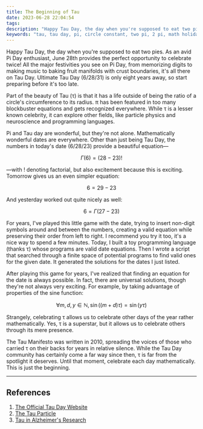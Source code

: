 ```yaml
---
title: The Beginning of Tau
date: 2023-06-28 22:04:54
tags:
description: "Happy Tau Day, the day when you're supposed to eat two pies. As an avid Pi Day enthusiast, June 28th provides the perfect opportunity to celebrate twice! All the major festivities you see on Pi Day, from memorizing digits to making music to baking fruit manifolds with crust boundaries, it's all there on Tau Day. Ultimate Tau Day (6/28/31) is only eight years away, so start preparing before it's too late."
keywords: "tau, tau day, pi, circle constant, two pi, 2 pi, math holiday"
---
```




Happy Tau Day, the day when you're supposed to eat two pies. As an avid Pi Day enthusiast, June 28th provides the perfect opportunity to celebrate twice! All the major festivities you see on Pi Day, from memorizing digits to making music to baking fruit manifolds with crust boundaries, it's all there on Tau Day. Ultimate Tau Day (6/28/31) is only eight years away, so start preparing before it's too late.

Part of the beauty of Tau (τ) is that it has a life outside of being the ratio of a circle's circumference to its radius. π has been featured in too many blockbuster equations and gets recognized everywhere. While τ is a lesser known celebrity, it can explore other fields, like particle physics and neuroscience and programming languages.

Pi and Tau day are wonderful, but they're not alone. Mathematically wonderful dates are everywhere. Other than just being Tau Day, the numbers in today's date (6/28/23) provide a beautiful equation—

$$\Gamma(6) = (28 - 23)!$$

—with ! denoting factorial, but also excitement because this is exciting. Tomorrow gives us an even simpler equation:

$$6 = 29 - 23$$

And yesterday worked out quite nicely as well:

$$6 = \Gamma(27 - 23)$$

For years, I've played this little game with the date, trying to insert non-digit symbols around and between the numbers, creating a valid equation while preserving their order from left to right. I recommend you try it too, it's a nice way to spend a few minutes. Today, I built a toy programming language (thanks τ) whose programs are valid date equations. Then I wrote a script that searched through a finite space of potential programs to find valid ones for the given date. It generated the solutions for the dates I just listed.

After playing this game for years, I've realized that finding an equation for the date is always possible. In fact, there are universal solutions, though they're not always very exciting. For example, by taking advantage of properties of the sine function:

$$ \forall m, d, y \in \mathbb{N}, \sin((m + d)\tau) = \sin(y\tau) $$

Strangely, celebrating τ allows us to celebrate other days of the year rather mathematically. Yes, τ is a superstar, but it allows us to celebrate others through its mere presence. 

The Tau Manifesto was written in 2010, spreading the voices of those who carried τ on their backs for years in relative silence. While the Tau Day community has certainly come a far way since then, τ is far from the spotlight it deserves. Until that moment, celebrate each day mathematically. This is just the beginning.

---

## References
1. [The Official Tau Day Website](https://tauday.com)
2. [The Tau Particle](https://en.wikipedia.org/wiki/Tau_(particle))
3. [Tau in Alzheimer's Research](https://www.alz.org/media/Documents/alzheimers-dementia-tau-ts.pdf)